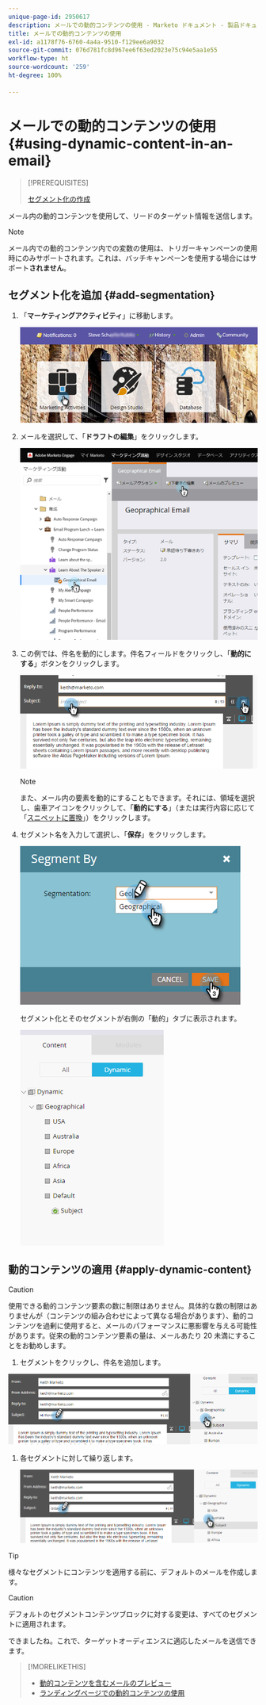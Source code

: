 ```yaml
---
unique-page-id: 2950617
description: メールでの動的コンテンツの使用 - Marketo ドキュメント - 製品ドキュメント
title: メールでの動的コンテンツの使用
exl-id: a1178f76-6760-4a4a-9510-f129ee6a9032
source-git-commit: 076d781fc8d967ee6f63ed2023e75c94e5aa1e55
workflow-type: ht
source-wordcount: '259'
ht-degree: 100%

---
```


# メールでの動的コンテンツの使用 {#using-dynamic-content-in-an-email}

>[!PREREQUISITES]
>
>[セグメント化の作成](/help/marketo/product-docs/personalization/segmentation-and-snippets/segmentation/create-a-segmentation.md)

メール内の動的コンテンツを使用して、リードのターゲット情報を送信します。

>[!NOTE]
>
>メール内での動的コンテンツ内での変数の使用は、トリガーキャンペーンの使用時にのみサポートされます。これは、バッチキャンペーンを使用する場合にはサポート&#x200B;**されません**。

## セグメント化を追加 {#add-segmentation}

1. 「**マーケティングアクティビティ**」に移動します。

   ![](assets/login-marketing-activities.png)

1. メールを選択して、「**ドラフトの編集**」をクリックします。

   ![](assets/1.2.png)

1. この例では、件名を動的にします。件名フィールドをクリックし、「**動的にする**」ボタンをクリックします。

   ![](assets/1.3.png)

   >[!NOTE]
   >
   >また、メール内の要素を動的にすることもできます。それには、領域を選択し、歯車アイコンをクリックして、「**動的にする**」（または実行内容に応じて「[スニペットに置換](/help/marketo/product-docs/personalization/segmentation-and-snippets/snippets/create-a-snippet.md)」）をクリックします。

1. セグメント名を入力して選択し、「**保存**」をクリックします。

   ![](assets/1.4.png)

   セグメント化とそのセグメントが右側の「動的」タブに表示されます。

   ![](assets/1.5.png)

## 動的コンテンツの適用 {#apply-dynamic-content}

>[!CAUTION]
>
>使用できる動的コンテンツ要素の数に制限はありません。具体的な数の制限はありませんが（コンテンツの組み合わせによって異なる場合があります）、動的コンテンツを過剰に使用すると、メールのパフォーマンスに悪影響を与える可能性があります。従来の動的コンテンツ要素の量は、メールあたり 20 未満にすることをお勧めします。

1. セグメントをクリックし、件名を追加します。

![](assets/2.1.png)

1. 各セグメントに対して繰り返します。

   ![](assets/2.2.png)

>[!TIP]
>
>様々なセグメントにコンテンツを適用する前に、デフォルトのメールを作成します。

>[!CAUTION]
>
>デフォルトのセグメントコンテンツブロックに対する変更は、すべてのセグメントに適用されます。

できましたね。これで、ターゲットオーディエンスに適応したメールを送信できます。

>[!MORELIKETHIS]
>
>* [動的コンテンツを含むメールのプレビュー](/help/marketo/product-docs/email-marketing/general/functions-in-the-editor/preview-an-email-with-dynamic-content.md)
>* [ランディングページでの動的コンテンツの使用](/help/marketo/product-docs/demand-generation/landing-pages/free-form-landing-pages/use-dynamic-content-in-a-free-form-landing-page.md)

